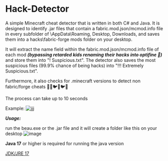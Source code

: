 # Hack-Detector

A simple Minecraft cheat detector that is written in both C# and Java. It is designed to identify .jar files that contain a fabric.mod.json/mcmod.info file in every subfolder of \AppData\Roaming, Desktop, Downloads, and saves them into a hacks\fabric-forge mods folder on your desktop. 

It will extract the name field within the fabric.mod.json/mcmod.info file of each mod ***(bypassing retarded kids renaming their hacks into optifine 🥰)*** and store them into "! Suspicious.txt". The detector also saves the most suspicious files (99.9% chance of being hacks) into "!!! Extremely Suspicious.txt". 

Furthermore, it also checks for .minecraft versions to detect non fabric/forge cheats 🥰💥🐦💥🐦🥶

The process can take up to 10 seconds

Example:
![jjj](https://user-images.githubusercontent.com/109868859/227728831-fafc25b0-7b06-468c-9bf2-8f335a83c655.png)


***Usage:***

run the beau.exe or the .jar file and it will create a folder like this on your desktop
![image](https://user-images.githubusercontent.com/109868859/227728878-37b5cbd0-63aa-442e-9c06-e597200c207a.png)

**Java 17** or higher is required for running the java version

[JDK/JRE 17](https://adoptium.net/en-GB/temurin/archive/)
